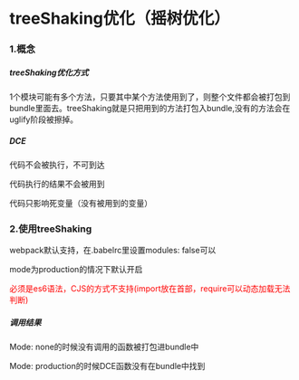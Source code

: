 # treeShaking优化（摇树优化）

### 1.概念

#####  treeShaking优化方式

1个模块可能有多个方法，只要其中某个方法使用到了，则整个文件都会被打包到bundle里面去。treeShaking就是只把用到的方法打包入bundle,没有的方法会在uglify阶段被擦掉。

#####  DCE

代码不会被执行，不可到达

代码执行的结果不会被用到

代码只影响死变量（没有被用到的变量）

### 2.使用treeShaking

webpack默认支持，在.babelrc里设置modules: false可以

mode为production的情况下默认开启

<font color='red'>必须是es6语法，CJS的方式不支持(import放在首部，require可以动态加载无法判断)</font>

##### 调用结果

Mode: none的时候没有调用的函数被打包进bundle中

Mode: production的时候DCE函数没有在bundle中找到